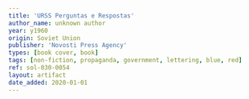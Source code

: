 ```yaml
---
title: 'URSS Perguntas e Respostas'
author_name: unknown author
year: y1960
origin: Soviet Union
publisher: 'Novosti Press Agency'
types: [book cover, book]
tags: [non-fiction, propaganda, government, lettering, blue, red]
ref: sol-030-0054
layout: artifact
date_added: 2020-01-01
---
```

